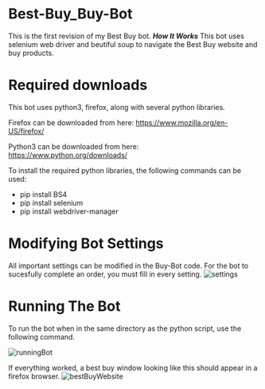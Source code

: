 # Best-Buy_Buy-Bot
This is the first revision of my Best Buy bot.
***How It Works***
This bot uses selenium web driver and beutiful soup to navigate the Best Buy website and buy products. 

# Required downloads
This bot uses python3, firefox, along with several python libraries. 

Firefox can be downloaded from here: https://www.mozilla.org/en-US/firefox/

Python3 can be downloaded from here: https://www.python.org/downloads/


To install the required python libraries, the following commands can be used: 
- pip install BS4
- pip install selenium 
- pip install webdriver-manager


# Modifying Bot Settings
All important settings can be modified in the Buy-Bot code. For the bot to sucesfully complete an order, you must fill in every setting. 
![settings](https://user-images.githubusercontent.com/54713482/143315108-6c368eb7-a8df-4de4-9138-438548922284.PNG)


# Running The Bot
To run the bot when in the same directory as the python script, use the following command.

![runningBot](https://user-images.githubusercontent.com/54713482/143315327-2bcd0b4e-e9d9-4a15-a459-e2ade2504a91.PNG)

If everything worked, a best buy window looking like this should appear in a firefox browser. 
![bestBuyWebsite](https://user-images.githubusercontent.com/54713482/143315542-34bac8b9-e066-429b-88e6-c3c110bcb5f0.PNG)
